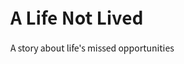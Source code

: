 <html>
<head>
  <meta charset="UTF-8">
  <title>A Life Not Lived</title>
  <style>
    body {
      font-family: "Noto Sans CJK SC", "Microsoft YaHei", sans-serif;
    }
  </style>
</head>
<body>
  <h1>A Life Not Lived</h1>
  <p>A story about life's missed opportunities</p>
</body>
</html>
